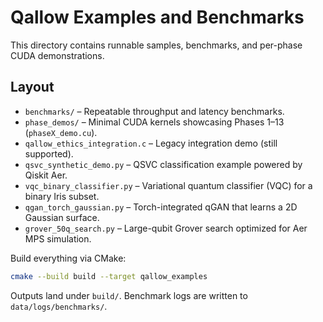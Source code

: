 # Qallow Examples and Benchmarks

This directory contains runnable samples, benchmarks, and per-phase CUDA demonstrations.

## Layout

- `benchmarks/` – Repeatable throughput and latency benchmarks.
- `phase_demos/` – Minimal CUDA kernels showcasing Phases 1–13 (`phaseX_demo.cu`).
- `qallow_ethics_integration.c` – Legacy integration demo (still supported).
- `qsvc_synthetic_demo.py` – QSVC classification example powered by Qiskit Aer.
- `vqc_binary_classifier.py` – Variational quantum classifier (VQC) for a binary Iris subset.
- `qgan_torch_gaussian.py` – Torch-integrated qGAN that learns a 2D Gaussian surface.
- `grover_50q_search.py` – Large-qubit Grover search optimized for Aer MPS simulation.

Build everything via CMake:

```bash
cmake --build build --target qallow_examples
```

Outputs land under `build/`. Benchmark logs are written to `data/logs/benchmarks/`.
